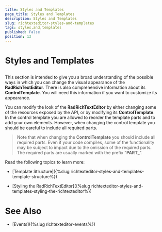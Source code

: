 ```yaml
---
title: Styles and Templates
page_title: Styles and Templates
description: Styles and Templates
slug: richtexteditor-styles-and-templates
tags: styles,and,templates
published: False
position: 13
---
```


# Styles and Templates



## 

This section is intended to give you a broad understanding of the possible ways in which you can change the visual appearance of
          the __RadRichTextEditor__. There is also comprehensive information about its __ControlTemplate__.
          You will need this information if you want to customize its appearance.
        

You can modify the look of the __RadRichTextEditor__ by either changing some of the resources exposed by the API, or by
          modifying its __ControlTemplate__. In the control template you are allowed to reorder the template parts and to add your own elements.
          However, when changing the control template you should be careful to include all required parts.
        

>Note that when changing the __ControlTemplate__ you should include all required parts. Even if your code compiles,
            some of the functionality may be subject to impact due to the omission of the required parts. The required parts are usually marked with
            the prefix "__PART___".
          

Read the following topics to learn more:

* [Template Structure]({%slug richtexteditor-styles-and-templates-template-structure%})

* [Styling the RadRichTextEditor]({%slug richtexteditor-styles-and-templates-styling-the-richtexteditor%})

# See Also

 * [Events]({%slug richtexteditor-events%})[](9bbfde50-7880-4954-b0c8-aa238ccfb158)
